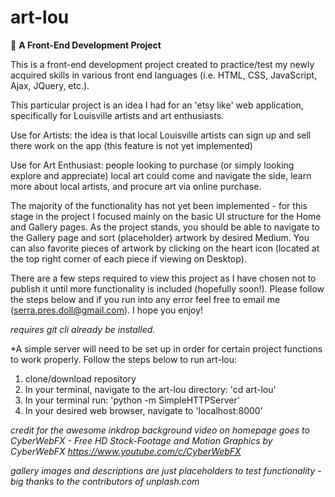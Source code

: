 # art-lou
:art: **A Front-End Development Project**

This is a front-end development project created to practice/test my newly acquired skills in various front end languages (i.e. HTML, CSS, JavaScript, Ajax, JQuery, etc.). 

This particular project is an idea I had for an 'etsy like' web application, specifically for Louisville artists and art enthusiasts. 

Use for Artists: the idea is that local Louisville artists can sign up and sell there work on the app (this feature is not yet implemented)

Use for Art Enthusiast: people looking to purchase (or simply looking explore and appreciate) local art could come and navigate the side, learn more about local artists, and procure art via online purchase.

The majority of the functionality has not yet been implemented - for this stage in the project I focused mainly on the basic UI structure for the Home and Gallery pages. As the project stands, you should be able to navigate to the Gallery page and sort (placeholder) artwork by desired Medium. You can also favorite pieces of artwork by clicking on the heart icon (located at the top right corner of each piece if viewing on Desktop). 

There are a few steps required to view this project as I have chosen not to publish it until more functionality is included (hopefully soon!). Please follow the steps below and if you run into any error feel free to email me (serra.pres.doll@gmail.com). I hope you enjoy!

*requires git cli already be installed.*

*A simple server will need to be set up in order for certain project functions to work properly. Follow the steps below to run art-lou:

1. clone/download repository
2. In your terminal, navigate to the art-lou directory: 'cd art-lou'
3. In your terminal run: 'python -m SimpleHTTPServer'
4. In your desired web browser, navigate to 'localhost:8000'

*credit for the awesome inkdrop background video on homepage goes to CyberWebFX - Free HD Stock-Footage and Motion Graphics by CyberWebFX https://www.youtube.com/c/CyberWebFX*

*gallery images and descriptions are just placeholders to test functionality - big thanks to the contributors of unplash.com*
